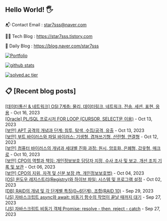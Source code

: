 ## Hello World! 🖐

📬 Contact Email : star7sss@naver.com

👨‍💻 Tech Blog : https://star7sss.tistory.com

🤪 Daily Blog : https://blog.naver.com/star7sss

[![Portfolio](https://img.shields.io/badge/Portfolio-%23000000.svg?style=for-the-badge&logo=firefox&logoColor=#FF7139)](https://fern-way-13f.notion.site/Jang-Thang-3b7b327981a2456c8ee5952eadb848b9)

[![github stats](https://github-readme-stats.vercel.app/api?username=jangThang&show_icons=true&hide_border=False)](https://star7sss.tistory.com)

[![solved.ac tier](http://mazassumnida.wtf/api/v2/generate_badge?boj=star7sss)](https://solved.ac/star7sss)

## 📋 [Recent blog posts]
[[데이터통신 & 네트워크] OSI 7계층: 물리, 데이터링크, 네트워크, 전송, 세션, 표현, 응용](https://star7sss.tistory.com/992) - Oct 16, 2023<br>
[[Oracle] PL/SQL 프로시저 FOR LOOP (CURSOR, SELECT문 이용)](https://star7sss.tistory.com/991) - Oct 13, 2023<br>
[[보안] APT 공격의 개념과 단계: 침투, 탐색, 수집/공격, 유출](https://star7sss.tistory.com/990) - Oct 13, 2023<br>
[[보안] 부트 바이러스와 파일 바이러스: 기생형, 겹쳐쓰기형, 산란형, 연결형](https://star7sss.tistory.com/989) - Oct 12, 2023<br>
[[보안] 컴퓨터 바이러스의 개념과 세대별 진화 과정: 원시, 암호화, 은폐형, 갑옷형, 매크로](https://star7sss.tistory.com/988) - Oct 10, 2023<br>
[[보안] CPO의 역할과 책임: 개인정보보호 담당자 지정, 수사 조사 및 보고, 개선 조치 기록 및 보관](https://star7sss.tistory.com/987) - Oct 06, 2023<br>
[[보안] CPO의 지위, 자격 및 신분 보장 (ft. 개인정보보호법)](https://star7sss.tistory.com/986) - Oct 04, 2023<br>
[[OS] 윈도우 레지스트리(Registry)와 하이브 파일: 시스템 및 프로그램 설정](https://star7sss.tistory.com/985) - Oct 02, 2023<br>
[[DB] RAID의 개념 및 각 단계별 특징(0~6단계), 조합(RAID 10)](https://star7sss.tistory.com/984) - Sep 29, 2023<br>
[[JS] 자바스크립트 async와 await: 비동기 함수의 작업이 끝날 때까지 대기](https://star7sss.tistory.com/983) - Sep 27, 2023<br>
[[JS] 자바스크립트 비동기 객체 Promise: resolve - then, reject - catch](https://star7sss.tistory.com/982) - Sep 27, 2023<br>
